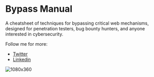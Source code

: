 # Bypass Manual

A cheatsheet of techniques for bypassing critical web mechanisms, designed for penetration testers, bug bounty hunters, and anyone interested in cybersecurity.

Follow me for more: <br>
- <a href="https://twitter.com/feritozner" target="blank"> Twitter </a> <br>
- <a href="https://linkedin.com/in/ferit-ozner" target="blank"> Linkedin </a> <br>


![1080x360](https://github.com/user-attachments/assets/ab96de5f-505a-4304-92fb-e90dfefea682)

